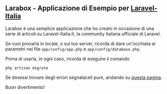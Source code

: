 ## Larabox - Applicazione di Esempio per [Laravel-Italia](http://www.laravel-italia.it)

Larabox è una semplice applicazione che ho creato in occasione di una serie di articoli su Laravel-Italia.it, la community italiana ufficiale di Laravel.

Se vuoi provarla in locale, o sul tuo server, ricorda di dare un'occhiata ai parametri nei file `app/config/app.php` e `app/config/database.php`.

Prima di usarla, in ogni caso, ricorda di eseguire il comando

	php artisan migrate

Se dovessi trovare degli errori segnalaceli pure, andando su [questa pagina](http://laravel-italia.it/serie/making-of-larabox/).

Buon divertimento!